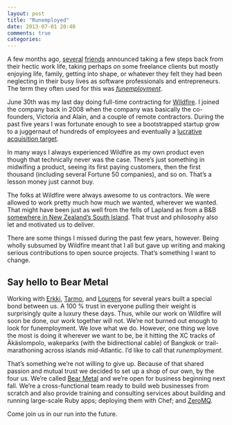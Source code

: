 ```yaml
---
layout: post
title: "Runemployed"
date: 2013-07-01 20:40
comments: true
categories:
---
```


A few months ago, [several](http://objo.com/2013/01/31/funemployment/) [friends](http://benscofield.com/on-taking-time-to-think/) announced taking a few steps back from their hectic work life, taking perhaps on some freelance clients but mostly enjoying life, family, getting into shape, or whatever they felt they had been neglecting in their busy lives as software professionals and entrepreneurs. The term they often used for this was *[funemployment](http://www.latimes.com/news/local/la-me-funemployment4-2009jun04,0,7581684.story)*.

June 30th was my last day doing full-time contracting for [Wildfire](http://wildfireapp.com). I joined the company back in 2008 when the company was basically the co-founders, Victoria and Alain, and a couple of remote contractors. During the past five years I was fortunate enough to see a bootstrapped startup grow to a juggernaut of hundreds of employees and eventually a [lucrative acquisition target](http://techcrunch.com/2012/07/31/google-acquires-wildfire/).

In many ways I always experienced Wildfire as my own product even though that technically never was the case. There’s just something in midwifing a product, seeing its first paying customers, then the first thousand (including several Fortune 50 companies), and so on. That’s a lesson money just cannot buy.

The folks at Wildfire were always awesome to us contractors. We were allowed to work pretty much how much we wanted, wherever we wanted. That might have been just as well from the fells of Lapland as from a B&B [somewhere in New Zealand’s South Island](http://www.flickr.com/photos/jarkko/5137528302/in/set-72157613678662906/). That trust and philosophy also let and motivated us to deliver.

There are some things I missed during the past few years, however. Being wholly subsumed by Wildfire meant that I all but gave up writing and making serious contributions to open source projects. That’s something I want to change.

## Say hello to Bear Metal

Working with [Erkki](https://twitter.com/erkkie), [Tarmo](https://github.com/tarmo), and [Lourens](https://twitter.com/methodmissing) for several years built a special bond between us. A 100 % trust in everyone pulling their weight is surprisingly quite a luxury these days. Thus, while our work on Wildfire will soon be done, our work together will not. We’re not burned out enough to look for funemployment. We love what we do. However, one thing we love the most is doing it wherever we want to be, be it hitting the XC tracks of Äkäslompolo, wakeparks (with the bidirectional cable) of Bangkok or trail-marathoning across islands mid-Atlantic. I’d like to call that *runemployment*.

That’s something we’re not willing to give up. Because of that shared passion and mutual trust we decided to set up a shop of our own, by the four us. We’re called [Bear Metal](http://bearmetal.eu) and we’re open for business beginning next fall. We’re a cross-functional team ready to build web businesses from scratch and also provide training and consulting services about building and running large-scale Ruby apps; deploying them with Chef; and [ZeroMQ](http://www.zeromq.org/intro:commercial-support).

Come join us in our run into the future.